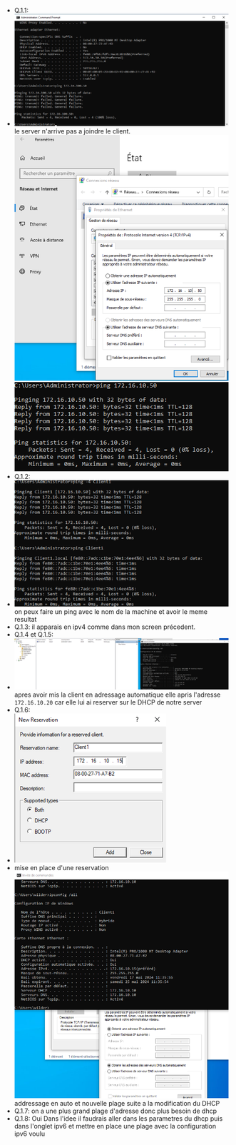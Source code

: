 - Q.1.1:
- ![ping server-client](https://raw.githubusercontent.com/Calllmeonichan/Checkpoint2/main/Ping%20server-client.png)
  le server n'arrive pas a joindre le client.
  ![changement](https://raw.githubusercontent.com/Calllmeonichan/Checkpoint2/main/changement.png)
  ![ping ok](https://raw.githubusercontent.com/Calllmeonichan/Checkpoint2/main/Ping%20server-client%20ok.png)
- Q.1.2:
- ![](https://raw.githubusercontent.com/Calllmeonichan/Checkpoint2/main/Question2.png)
  on peux faire un ping avec le nom de la machine et avoir le meme resultat
- Q.1.3: il apparais en ipv4 comme dans mon screen précedent.
- Q.1.4 et Q.1.5:
- ![](https://raw.githubusercontent.com/Calllmeonichan/Checkpoint2/main/DHCP%20client.png) apres avoir mis la client en adressage automatique elle apris l'adresse ```172.16.10.20``` car elle lui ai reserver sur le DHCP de notre server
- Q.1.6:
- ![](https://raw.githubusercontent.com/Calllmeonichan/Checkpoint2/main/Reservation.png)
- mise en place d'une reservation
  ![](https://raw.githubusercontent.com/Calllmeonichan/Checkpoint2/main/adress%20en%2015.png)
  addressage en auto et nouvelle plage suite a la modification du DHCP
- Q.1.7: on a une plus grand plage d'adresse donc plus besoin de dhcp
- Q.1.8: Oui
  Dans l'idee il faudrais aller dans les parametres du dhcp puis dans l'onglet ipv6 et mettre en place une plage avec la configuration ipv6 voulu 
